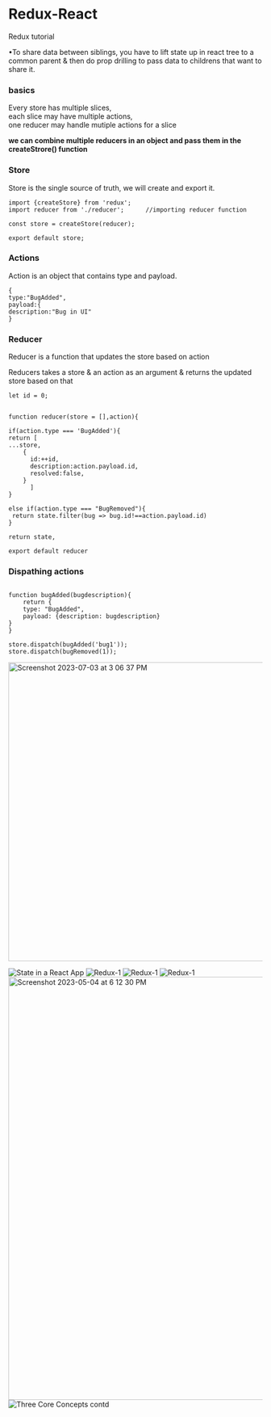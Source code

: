 # Redux-React
Redux tutorial

•To share data between siblings, you have to lift state up in react tree to a common parent & then do prop drilling to pass data to childrens that want to share it.

<h3>basics</h3>
Every store has multiple slices,</br>
each slice may have multiple actions,</br>
one reducer may handle mutiple actions for a slice</br>

**we can combine multiple reducers in an object and pass them in the createStrore() function**

<h3>Store</h3>
Store is the single source of truth, we will create and export it.

```
import {createStore} from 'redux';
import reducer from './reducer';      //importing reducer function

const store = createStore(reducer);

export default store;
```
    
<h3>Actions</h3>
Action is an object that contains type and payload.

```
{
type:"BugAdded",
payload:{
description:"Bug in UI"
}
```

<h3>Reducer</h3>

Reducer is a function that updates the store based on action

Reducers takes a store & an action as an argument & returns the updated store based on that

```
let id = 0;


function reducer(store = [],action){

if(action.type === 'BugAdded'){
return [
...store,
    {
      id:++id,
      description:action.payload.id,
      resolved:false,
    }
      ]
}

else if(action.type === "BugRemoved"){
 return state.filter(bug => bug.id!==action.payload.id)
}

return state,

export default reducer
```

<h3>Dispathing actions</h3>

```

function bugAdded(bugdescription){
    return {
    type: "BugAdded",
    payload: {description: bugdescription}
}
}

store.dispatch(bugAdded('bug1'));
store.dispatch(bugRemoved(1));
```
<img width="592" alt="Screenshot 2023-07-03 at 3 06 37 PM" src="https://github.com/Rahul12Arora/Redux-React/assets/108695777/98f025f1-bff6-4aa9-ba90-68867198f69d">

![State in a React App](https://user-images.githubusercontent.com/108695777/236199426-3b3d367a-eea8-4f2c-ac94-d85b2818e7fa.jpeg)
![Redux-1](https://user-images.githubusercontent.com/108695777/236202578-84e11fc4-53c4-479e-a3ce-a4c0efb1ec03.jpeg)
![Redux-1](https://user-images.githubusercontent.com/108695777/236202786-fb083907-e693-4d67-85d6-938be33d0d70.jpeg)
![Redux-1](https://user-images.githubusercontent.com/108695777/236203146-e5c9c88a-7b24-4612-bd58-b23bbae334e0.jpeg)
<img width="838" alt="Screenshot 2023-05-04 at 6 12 30 PM" src="https://user-images.githubusercontent.com/108695777/236207978-c00a4cb9-ec02-4749-9ec6-6ccb6eb8a29a.png">
![Three Core Concepts contd](https://user-images.githubusercontent.com/108695777/236218140-4676ac68-f55b-471b-aea0-a4dfad3b9407.jpeg)
